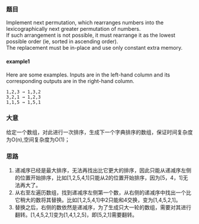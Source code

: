 ### 题目
Implement next permutation, which rearranges numbers into the lexicographically next greater permutation of numbers.<br>
If such arrangement is not possible, it must rearrange it as the lowest possible order (ie, sorted in ascending order).<br>
The replacement must be in-place and use only constant extra memory.

#### example1
Here are some examples. Inputs are in the left-hand column and its corresponding outputs are in the right-hand column.
```
1,2,3 → 1,3,2
3,2,1 → 1,2,3
1,1,5 → 1,5,1
```

### 大意
给定一个数组，对此进行一次排序，生成下一个字典排序的数组，保证时间复杂度为O(n),空间复杂度为O(1)；

### 思路
1. 递减序已经是最大排序，无法再找出比它更大的排序，因此只能从递减序左侧的位置开始排序，比如[1,2,5,4,1]只能从2的位置开始排序，因为[5，4，1]无法再大了。
2. 从右至左遍历数组，找到递减序左侧第一个数，从右侧的递减序中找出一个比它稍大的数将其替换。比如[1,2,5,4,1]中2只能和4交换，变为[1,4,5,2,1]。
3. 替换之后，右侧的数依然是递减序，为了生成只大一轮的数组，需要对其进行翻转。[1,4,5,2,1]变为[1,4,1,2,5]，即[5,2,1]需要翻转。
